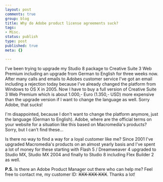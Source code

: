 ```yaml
--- 
layout: post
comments: true
group: blog
title: Why do Adobe product license agreements suck?
tags: 
- Misc.
status: publish
type: post
published: true
meta: {}

---
```

I've been trying to upgrade my Studio 8 package to Creative Suite 3 Web Premium including an upgrade from German to English for three weeks now. After many calls and emails to Adobes customer service I've got an email including a rejection today because I've already changed the platform from Windows to OS X in 2005. Now I have to buy a full version of Creative Suite 3 Web Premium which is about 1.000,- Euro (1.350,- USD) more expensive than the upgrade version if I want to change the language as well. Sorry Adobe, that sucks!

<!--more-->

I'm disappointed, because I don't want to change the platform anymore, just the language (German to English). Adobe, where are the official terms on your website for a situation like this based on Macromedia's products? Sorry, but I can't find these...

Is there no way to find a way for a loyal customer like me? Since 2001 I've upgraded Macromedia's products on an almost yearly basis and I've spent a lot of money for these starting with Flash 5 / Dreamweaver 4 upgraded to Studio MX, Studio MX 2004 and finally to Studio 8 including Flex Builder 2 as well.

**P.S.** Is there an Adobe Product Manager out there who can help me? Feel free to contact me, my customer ID: <strike>XXX XXX XXX</strike>. Thanks a lot!